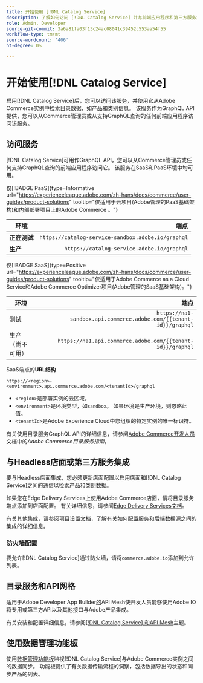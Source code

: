 ```yaml
---
title: 开始使用 [!DNL Catalog Service]
description: 了解如何访问 [!DNL Catalog Service] 并与前端应用程序和第三方服务集成。
role: Admin, Developer
source-git-commit: 3a6a81fa03f13c24ac08041c39452c553aa54f55
workflow-type: tm+mt
source-wordcount: '406'
ht-degree: 0%

---
```



# 开始使用[!DNL Catalog Service]

启用[!DNL Catalog Service]后，您可以访问该服务，并使用它从Adobe Commerce实例中检索目录数据，如产品和类别信息。 该服务作为GraphQL API提供，您可以从Commerce管理员或从支持GraphQL查询的任何前端应用程序访问该服务。

## 访问服务

[!DNL Catalog Service]可用作GraphQL API，您可以从Commerce管理员或任何支持GraphQL查询的前端应用程序访问它。 该服务在SaaS和PaaS环境中均可用。


仅[!BADGE PaaS]{type=Informative url="https://experienceleague.adobe.com/zh-hans/docs/commerce/user-guides/product-solutions" tooltip="仅适用于云项目(Adobe管理的PaaS基础架构)和内部部署项目上的Adobe Commerce 。"}

| 环境 | 端点 |
|------------ | ----------: |
| **正在测试** | `https://catalog-service-sandbox.adobe.io/graphql` |
| **生产** | `https://catalog-service.adobe.io/graphql` |

仅[!BADGE SaaS]{type=Positive url="https://experienceleague.adobe.com/zh-hans/docs/commerce/user-guides/product-solutions" tooltip="仅适用于Adobe Commerce as a Cloud Service和Adobe Commerce Optimizer项目(Adobe管理的SaaS基础架构)。"}

| 环境 | 端点 |
| ------------ | --------:|
| 测试 | `https://na1-sandbox.api.commerce.adobe.com/{{tenant-id}}/graphql` |
| 生产（尚不可用） | `https://na1.api.commerce.adobe.com/{{tenant-id}}/graphql` |

SaaS端点的&#x200B;**URL结构**

```text
https://<region>-<environment>.api.commerce.adobe.com/<tenantId>/graphql
```

- `<region>`是部署实例的云区域。
- `<environment>`是环境类型，如`sandbox`。 如果环境是生产环境，则忽略此值。
- `<tenantId>`是Adobe Experience Cloud中您组织的特定实例的唯一标识符。

有关使用目录服务GraphQL API的详细信息，请参阅[Adobe Commerce开发人员](https://developer.adobe.com/commerce/webapi/graphql/schema/catalog-service/)文档中的&#x200B;*Adobe Commerce目录服务指南*。


## 与Headless店面或第三方服务集成

要与Headless店面集成，您必须更新店面配置以启用店面和[!DNL Catalog Service]之间的通信以检索产品和类别数据。

如果您在Edge Delivery Services上使用Adobe Commerce店面，请将目录服务端点添加到店面配置。 有关详细信息，请参阅[Edge Delivery Services文档](https://experienceleague.adobe.com/developer/commerce/storefront/setup/configuration/commerce-configuration/?lang=zh-Hans#storefront-configuration)。

有关其他集成，请参阅项目设置文档，了解有关如何配置服务和后端数据源之间的集成的详细信息。


### 防火墙配置

要允许[!DNL Catalog Service]通过防火墙，请将`commerce.adobe.io`添加到允许列表。

## 目录服务和API网格

适用于Adobe Developer App Builder[的](https://developer.adobe.com/graphql-mesh-gateway/gateway/overview/)API Mesh使开发人员能够使用Adobe IO将专用或第三方API以及其他接口与Adobe产品集成。

有关安装和配置详细信息，请参阅[[!DNL Catalog Service] 和API Mesh](mesh.md)主题。

## 使用数据管理功能板

使用[数据管理功能板](https://experienceleague.adobe.com/zh-hans/docs/commerce-admin/systems/data-transfer/data-dashboard)监视[!DNL Catalog Service]与Adobe Commerce实例之间的数据同步。 功能板提供了有关数据传输流程的洞察，包括数据导出的状态和同步产品的列表。

